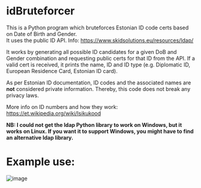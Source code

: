 # idBruteforcer
This is a Python program which bruteforces Estonian ID code certs based on Date of Birth and Gender.  
It uses the public ID API. Info: https://www.skidsolutions.eu/resources/ldap/
 
It works by generating all possible ID candidates for a given DoB and Gender combination and requesting public certs for that ID from the API. If a valid cert is received, it prints the name, ID and ID type (e.g. Diplomatic ID, European Residence Card, Estonian ID card).  

As per Estonian ID documentation, ID codes and the associated names are **not** considered private information. Thereby, this code does not break any privacy laws.  

More info on ID numbers and how they work: https://et.wikipedia.org/wiki/Isikukood

**NB: I could not get the ldap Python library to work on Windows, but it works on Linux. If you want it to support Windows, you might have to find an alternative ldap library.**

# Example use:
![image](https://github.com/karl-k-m/idBruteforcer/assets/74490726/c481b43b-08e8-41d7-b570-7fba01e7e4e7)
